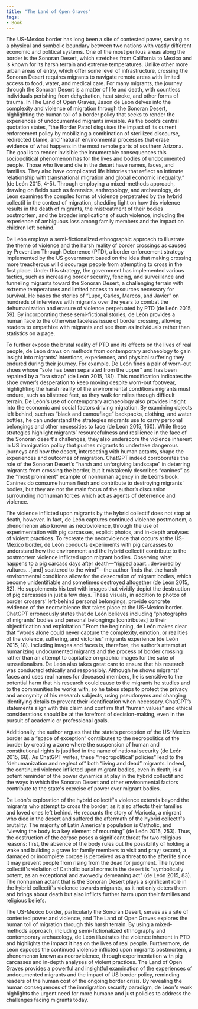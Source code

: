 ```yaml
---
title: "The Land of Open Graves"
tags:
- Book
---
```

The US-Mexico border has long been a site of contested power, serving as a physical and symbolic boundary between two nations with vastly different economic and political systems. One of the most perilous areas along the border is the Sonoran Desert, which stretches from California to Mexico and is known for its harsh terrain and extreme temperatures. Unlike other more urban areas of entry, which offer some level of infrastructure, crossing the Sonoran Desert requires migrants to navigate remote areas with limited access to food, water, and medical care. For many migrants, the journey through the Sonoran Desert is a matter of life and death, with countless individuals perishing from dehydration, heat stroke, and other forms of trauma. In The Land of Open Graves, Jason de León delves into the complexity and violence of migration through the Sonoran Desert, highlighting the human toll of a border policy that seeks to render the experiences of undocumented migrants invisible. As the book’s central quotation states, “the Border Patrol disguises the impact of its current enforcement policy by mobilizing a combination of sterilized discourse, redirected blame, and ‘natural’ environmental processes that erase evidence of what happens in the most remote parts of southern Arizona. The goal is to render invisible the innumerable consequences this sociopolitical phenomenon has for the lives and bodies of undocumented people. Those who live and die in the desert have names, faces, and families. They also have complicated life histories that reflect an intimate relationship with transnational migration and global economic inequality.” (de León 2015, 4-5). Through employing a mixed-methods approach, drawing on fields such as forensics, anthropology, and archaeology, de León examines the complex forms of violence perpetrated by the hybrid collectif in the context of migration, shedding light on how this violence results in the death of migrants, the mistreatment of their bodies postmortem, and the broader implications of such violence, including the experience of ambiguous loss among family members and the impact on children left behind. 

De León employs a semi-fictionalized ethnographic approach to illustrate the theme of violence and the harsh reality of border crossings as caused by Prevention Through Deterrence (PTD), a border enforcement strategy implemented by the US government based on the idea that making crossing more treacherous will discourage people from attempting to cross in the first place. Under this strategy, the government has implemented various tactics, such as increasing border security, fencing, and surveillance and funneling migrants toward the Sonoran Desert, a challenging terrain with extreme temperatures and limited access to resources necessary for survival. He bases the stories of “Lupe, Carlos, Marcos, and Javier” on hundreds of interviews with migrants over the years to combat the dehumanization and erasure of violence perpetuated by PTD (de León 2015, 59). By incorporating these semi-fictional stories, de León provides a human face to the otherwise faceless issue of border crossing, allowing readers to empathize with migrants and see them as individuals rather than statistics on a page. 

To further expose the brutal reality of PTD and its effects on the lives of real people, de León draws on methods from contemporary archaeology to gain insight into migrants’ intentions, experiences, and physical suffering they endured during their journey. For example, De León finds a pair of worn-out shoes whose “sole has been separated from the upper” and has been repaired by a “bra strap” (de León 2015, 181). This modification indicates the shoe owner’s desperation to keep moving despite worn-out footwear, highlighting the harsh reality of the environmental conditions migrants must endure, such as blistered feet, as they walk for miles through difficult terrain. De León's use of contemporary archaeology also provides insight into the economic and social factors driving migration. By examining objects left behind, such as “black and camouflage” backpacks, clothing, and water bottles, he can understand the strategies migrants use to carry personal belongings and other necessities to face (de León 2015, 160). While these strategies highlight migrants’ resourcefulness and resilience in the face of the Sonoran desert's challenges, they also underscore the violence inherent in US immigration policy that pushes migrants to undertake dangerous journeys and how the desert, intersecting with human actants, shape the experiences and outcomes of migration. ChatGPT indeed corroborates the role of the Sonoran Desert’s “harsh and unforgiving landscape” in deterring migrants from crossing the border, but it mistakenly describes “canines” as the “most prominent” example of nonhuman agency in de León’s book. Canines do consume human flesh and contribute to destroying migrants’ bodies, but they are not the main focus of the author’s discussion surrounding nonhuman forces which act as agents of deterrence and violence.

The violence inflicted upon migrants by the hybrid collectif does not stop at death, however. In fact, de León captures continued violence postmortem, a phenomenon also known as necroviolence, through the use of experimentation with pig carcasses, explicit photos, and in-depth analyses of violent practices. To recreate the necroviolence that occurs at the US-Mexico border, de León conducts experiments with pig carcasses to understand how the environment and the hybrid collectif contribute to the postmortem violence inflicted upon migrant bodies. Observing what happens to a pig carcass days after death—“ripped apart...devoured by vultures…\[and] scattered to the wind”—the author finds that the harsh environmental conditions allow for the desecration of migrant bodies, which become unidentifiable and sometimes destroyed altogether (de León 2015, 82). He supplements his text with images that vividly depict the destruction of pig carcasses in just a few days. These visuals, in addition to photos of border crossers’ left-behind personal belongings, provide concrete evidence of the necroviolence that takes place at the US-Mexico border. ChatGPT erroneously states that de León believes including “photographs of migrants' bodies and personal belongings \[contributes] to their objectification and exploitation.” From the beginning, de León makes clear that “words alone could never capture the complexity, emotion, or realities of the violence, suffering, and victories” migrants experience (de León 2015, 18). Including images and faces is, therefore, the author’s attempt at humanizing undocumented migrants and the process of border crossing rather than an attempt to capitalize on graphic images for the sake of sensationalism. De León also takes great care to ensure that his research was conducted ethically and responsibly. Although he shows migrants' faces and uses real names for deceased members, he is sensitive to the potential harm that his research could cause to the migrants he studies and to the communities he works with, so he takes steps to protect the privacy and anonymity of his research subjects, using pseudonyms and changing identifying details to prevent their identification when necessary. ChatGPT’s statements align with this claim and confirm that “human values” and ethical considerations should be at the forefront of decision-making, even in the pursuit of academic or professional goals. 

Additionally, the author argues that the state’s perception of the US-Mexico border as a “space of exception” contributes to the necropolitics of the border by creating a zone where the suspension of human and constitutional rights is justified in the name of national security (de León 2015, 68). As ChatGPT writes, these “‘necropolitical’ policies” lead to the “dehumanization and neglect of” both “living and dead” migrants. Indeed, the continued violence inflicted upon migrant bodies, even in death, is a potent reminder of the power dynamics at play in the hybrid collectif and the ways in which the Sonoran Desert and other environmental factors contribute to the state's exercise of power over migrant bodies.

De León's exploration of the hybrid collectif's violence extends beyond the migrants who attempt to cross the border, as it also affects their families and loved ones left behind. He recounts the story of Maricela, a migrant who died in the desert and suffered the aftermath of the hybrid collectif's brutality. The majority of Latin America's population is Catholic, and “viewing the body is a key element of mourning” (de León 2015, 253). Thus, the destruction of the corpse poses a significant threat for two religious reasons: first, the absence of the body rules out the possibility of holding a wake and building a grave for family members to visit and pray; second, a damaged or incomplete corpse is perceived as a threat to the afterlife since it may prevent people from rising from the dead for judgment. The hybrid collectif's violation of Catholic burial norms in the desert is "symbolically potent, as an exceptional and avowedly demeaning act" (de León 2015, 83). The nonhuman actant that is the Sonoran Desert plays a significant role in the hybrid collectif's violence towards migrants, as it not only deters them and brings about death but also inflicts further harm upon their families and religious beliefs.

The US-Mexico border, particularly the Sonoran Desert, serves as a site of contested power and violence, and The Land of Open Graves explores the human toll of migration through this harsh terrain. By using a mixed-methods approach, including semi-fictionalized ethnography and contemporary archaeology, de León illustrates the violence inherent in PTD and highlights the impact it has on the lives of real people. Furthermore, de León exposes the continued violence inflicted upon migrants postmortem, a phenomenon known as necroviolence, through experimentation with pig carcasses and in-depth analyses of violent practices. The Land of Open Graves provides a powerful and insightful examination of the experiences of undocumented migrants and the impact of US border policy, reminding readers of the human cost of the ongoing border crisis. By revealing the human consequences of the immigration security paradigm, de León's work highlights the urgent need for more humane and just policies to address the challenges facing migrants today.